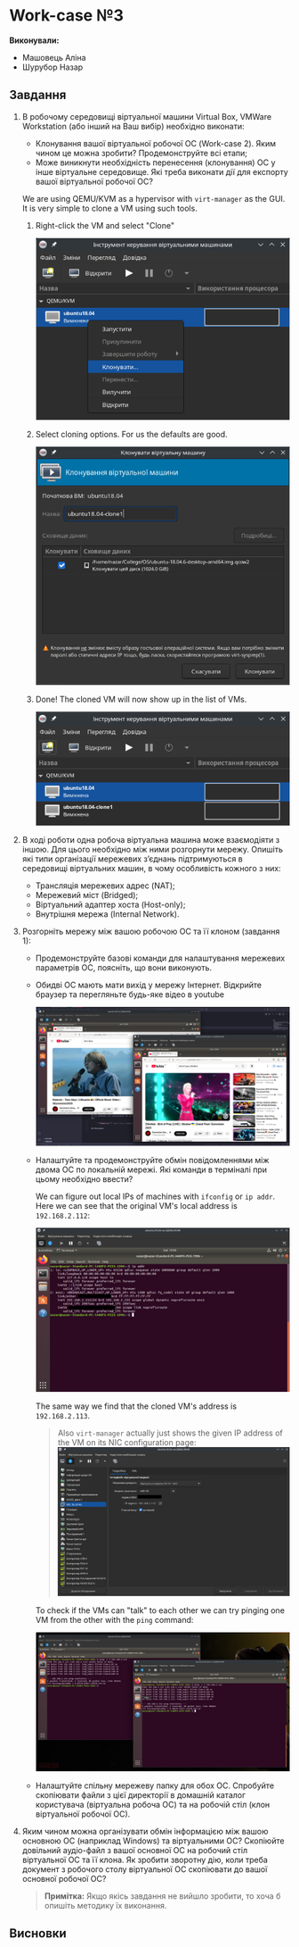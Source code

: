 # Work-case №3

**Виконували:**

- Машовець Аліна
- Шурубор Назар

## Завдання

1. В робочому середовищі віртуальної машини Virtual Box, VMWare Workstation (або інший на Ваш вибір) необхідно виконати:
    - Клонування вашої віртуальної робочої ОС (Work-case 2). Яким чином це можна зробити? Продемонструйте всі етапи;
    - Може виникнути необхідність перенесення (клонування) ОС у інше віртуальне середовище. Які треба виконати дії для експорту вашої віртуальної робочої ОС?

    We are using QEMU/KVM as a hypervisor with `virt-manager` as the GUI. It is very simple to clone a VM using such tools.

    1. Right-click the VM and select "Clone"

        ![Figure 3.1 - Context menu of a VM](./assets/figure-3.1.png)

    2. Select cloning options. For us the defaults are good.

        ![Figure 3.2 - Cloning options](./assets/figure-3.2.png)

    3. Done! The cloned VM will now show up in the list of VMs.

        ![Figure 3.3 - Updated list of VMs](./assets/figure-3.3.png)

2. В ході роботи одна робоча віртуальна машина може взаємодіяти з іншою. Для цього необхідно між ними розгорнути мережу. Опишіть які типи організації мережевих з’єднань підтримуються в середовищі віртуальних машин, в чому особливість кожного з них:
    - Трансляція мережевих адрес (NAT);
    - Мережевий міст (Bridged);
    - Віртуальний адаптер хоста (Host-only);
    - Внутрішня мережа (Internal Network).

3. Розгорніть мережу між вашою робочою ОС та її клоном (завдання 1):
    - Продемонструйте базові команди для налаштування мережевих параметрів ОС, поясніть, що вони виконують.
    - Обидві ОС мають мати вихід у мережу Інтернет. Відкрийте браузер та перегляньте будь-яке відео в youtube

        ![Figure 3.4 - Two VMs with YouTube playing a video](./assets/figure-3.4.png)

    - Налаштуйте та продемонструйте обмін повідомленнями між двома ОС по локальній мережі. Які команди в терміналі при цьому необхідно ввести?

        We can figure out local IPs of machines with `ifconfig` or `ip addr`. Here we can see that the original
        VM's local address is `192.168.2.112`:

        ![Figure 3.5 - Checking VM's IP address](./assets/figure-3.5.png)

        The same way we find that the cloned VM's address is `192.168.2.113`.

        > Also `virt-manager` actually just shows the given IP address of the VM on its NIC configuration page:
        > ![Figure 3.6 - Checking VM's IP address from virt-manager](./assets/figure-3.6.png)

        To check if the VMs can "talk" to each other we can try pinging one VM from the other with the `ping` command:

        ![Figure 3.7 - VMs talking to each other](./assets/figure-3.7.png)

    - Налаштуйте спільну мережеву папку для обох ОС. Спробуйте скопіювати файли з цієї директорії в домашній каталог користувача (віртуальна робоча ОС) та на робочій стіл (клон віртуальної робочої ОС).

4. Яким чином можна організувати обмін інформацією між вашою основною ОС (наприклад Windows) та віртуальними ОС? Скопіюйте довільний аудіо-файл з вашої основної ОС на робочий стіл віртуальної ОС та її клона. Як зробити зворотну дію, коли треба документ з робочого столу віртуальної ОС скопіювати до вашої основної робочої ОС?

    > **Примітка:** Якщо якісь завдання не вийшло зробити, то хоча б опишіть методику їх виконання.

## Висновки
